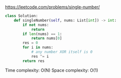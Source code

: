 <https://leetcode.com/problems/single-number/>
```python
class Solution:
    def singleNumber(self, nums: List[int]) -> int:
        if not nums:
            return 
        if len(nums) == 1:
            return nums[0]
        res = 0
        for i in nums:
            # any number XOR itself is 0
            res ^= i
        return res
```
Time complexity: O(N)
Space complexity: O(1)

